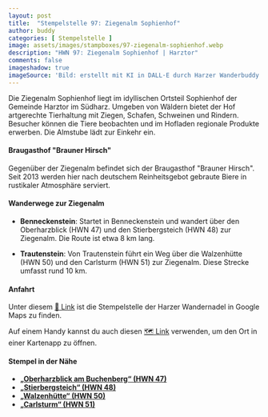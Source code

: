 ```yaml
---
layout: post
title:  "Stempelstelle 97: Ziegenalm Sophienhof"
author: buddy
categories: [ Stempelstelle ]
image: assets/images/stampboxes/97-ziegenalm-sophienhof.webp
description: "HWN 97: Ziegenalm Sophienhof | Harztor"
comments: false
imageshadow: true
imageSource: 'Bild: erstellt mit KI in DALL·E durch Harzer Wanderbuddy'
---
```


Die Ziegenalm Sophienhof liegt im idyllischen Ortsteil Sophienhof der Gemeinde Harztor im Südharz. Umgeben von Wäldern bietet der Hof artgerechte Tierhaltung mit Ziegen, Schafen, Schweinen und Rindern. Besucher können die Tiere beobachten und im Hofladen regionale Produkte erwerben. Die Almstube lädt zur Einkehr ein.

#### Braugasthof "Brauner Hirsch"

Gegenüber der Ziegenalm befindet sich der Braugasthof "Brauner Hirsch". Seit 2013 werden hier nach deutschem Reinheitsgebot gebraute Biere in rustikaler Atmosphäre serviert.

#### Wanderwege zur Ziegenalm

- **Benneckenstein**: Startet in Benneckenstein und wandert über den Oberharzblick (HWN 47) und den Stierbergsteich (HWN 48) zur Ziegenalm. Die Route ist etwa 8 km lang.

- **Trautenstein**: Von Trautenstein führt ein Weg über die Walzenhütte (HWN 50) und den Carlsturm (HWN 51) zur Ziegenalm. Diese Strecke umfasst rund 10 km.

#### Anfahrt

Unter diesem [📍 Link](https://www.google.com/maps/dir/?api=1&origin=&destination=51.63259%2C%2010.79096) ist die Stempelstelle der Harzer Wandernadel in Google Maps zu finden.

<div class="android-only">
  Auf einem Handy kannst du auch diesen 
  <a href="geo:51.63259,10.79096">🗺️ Link</a> 
  verwenden, um den Ort in einer Kartenapp zu öffnen.
  <p></p>
</div>

#### Stempel in der Nähe

- [**„Oberharzblick am Buchenberg“ (HWN 47)**](/stempelstelle-47-oberharzblick-am-buchberg)
- [**„Stierbergsteich“ (HWN 48)**](/stempelstelle-48-stierbergsteich)
- [**„Walzenhütte“ (HWN 50)**](/stempelstelle-50-walzenhuette)
- [**„Carlsturm“ (HWN 51)**](/stempelstelle-51-carlsturm)
